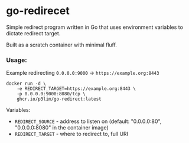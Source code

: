 # go-redirecet

Simple redirect program written in Go that uses environment variables to dictate redirect target.

Built as a scratch container with minimal fluff.

### Usage:

Example redirecting `0.0.0.0:9000` -> `https://example.org:8443`

	docker run -d \
	    -e REDIRECT_TARGET=https://example.org:8443 \
	    -p 0.0.0.0:9000:8080/tcp \
	    ghcr.io/p3lim/go-redirect:latest

Variables:

- `REDIRECT_SOURCE` - address to listen on (default: "0.0.0.0:80", "0.0.0.0:8080" in the container image)
- `REDIRECT_TARGET` - where to redirect to, full URI
